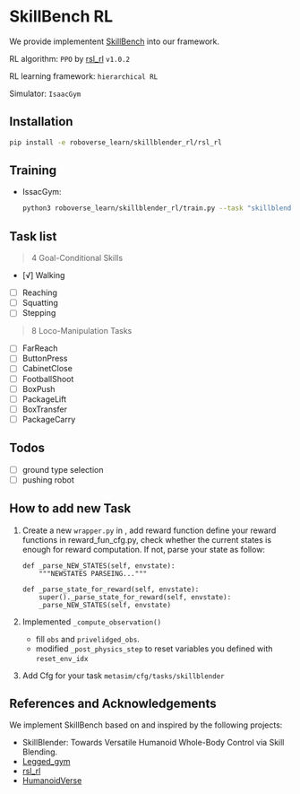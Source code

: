 # SkillBench RL
We provide implementent [SkillBench](https://www.google.com/) into our framework.

RL algorithm: `PPO` by [rsl_rl](https://github.com/leggedrobotics/rsl_rl) `v1.0.2`

RL learning framework: `hierarchical RL`

Simulator: `IsaacGym`

## Installation
```bash
pip install -e roboverse_learn/skillblender_rl/rsl_rl
```

## Training

- IssacGym:
    ```bash
    python3 roboverse_learn/skillblender_rl/train.py --task "skillblender:Walking" --sim "isaacgym" --num_envs  124 --run_name "humanoid_skillblender" --use_wandb
   ```


## Task list
> 4 Goal-Conditional Skills
- [√] Walking
- [ ] Reaching
- [ ] Squatting
- [ ] Stepping
> 8 Loco-Manipulation Tasks
- [ ] FarReach
- [ ] ButtonPress
- [ ] CabinetClose
- [ ] FootballShoot
- [ ] BoxPush
- [ ] PackageLift
- [ ] BoxTransfer
- [ ] PackageCarry

## Todos
- [ ] ground type selection
- [ ] pushing robot

## How to add new Task
1. Create a new `wrapper.py` in , add reward function
    define your reward functions in reward_fun_cfg.py, check whether the current states is enough for reward computation. If not, parse your state as follow:
    ```
    def _parse_NEW_STATES(self, envstate):
        """NEWSTATES PARSEING..."""

    def _parse_state_for_reward(self, envstate):
        super()._parse_state_for_reward(self, envstate):
        _parse_NEW_STATES(self, envstate)
    ```
2. Implemented `_compute_observation()`
    - fill `obs` and `privelidged_obs`.
    - modified `_post_physics_step` to reset variables you defined with `reset_env_idx`


3. Add Cfg for your task `metasim/cfg/tasks/skillblender`


## References and Acknowledgements
We implement SkillBench based on and inspired by the following projects:
- SkillBlender: Towards Versatile Humanoid Whole-Body Control via Skill Blending.
- [Legged_gym](https://github.com/leggedrobotics/legged_gym)
- [rsl_rl](https://github.com/leggedrobotics/rsl_rl)
- [HumanoidVerse](https://github.com/LeCAR-Lab/HumanoidVerse/tree/master)
